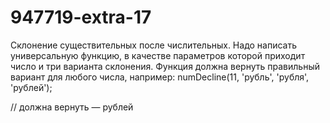 # 947719-extra-17

Склонение существительных после числительных. Надо написать универсальную функцию, в качестве параметров которой приходит число и три варианта склонения.
Функция должна вернуть правильный вариант для любого числа, например:  numDecline(11, 'рубль', 'рубля', 'рублей');

// должна вернуть — рублей

